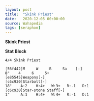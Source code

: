 ```yaml
---
layout: post
title:  "Skink Priest"
date:   2020-12-05 00:00:00
source: Wahapedia
tags: [seraphon]
---
```


**Skink Priest**

**Stat Block**
```
4/4 Skink Priest
```

```
[56f442]M     W     B     Sa    [-]
8"    4     6     5+    
[e85545]Weapons[-]
[c6c930]Starbolt[-]
18"    A:2    H:4+   W:3+   R:-1   D:1   
[c6c930]Star-stone Staff[-]
1"     A:1    H:4+   W:4+   R:-1   D:1   
```
    